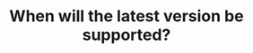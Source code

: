 ---
layout: faq
title: "When will the latest version be supported?"
image: /assets/faq/updatewhen.png
permalink: /faq/updatewhen
type: faq
preview-text: | 
  1.20.4 is available for testing.

  For the past few weeks, LEM has been getting work done on updating to 1.20.4. It is now in a state that is ready for players to test it. Read below to see how you can join the test.
main-text: | 
  ### 1.20.4 is available for testing.

  For the past few weeks, LEM has been getting work done on updating to 1.20.4. It is now in a state that is ready for players to test it. Read below to see how you can join the test.

  ## Original Post

  Updating the server is a lengthy process, taking a significant amount of effort from multiple developers. Please be patient.

  It takes on average 2 months for the server to be fully updated and tested with said update, however this can be delayed if there are any major breaking changes.

  When updates are ready for testing, they will become available on the Experimental Server, joined with the IP *test.legacyminigames.net*.

  # Current stable version: 1.20.1

  # Current experimental version: 1.20.4
markdown: true
---